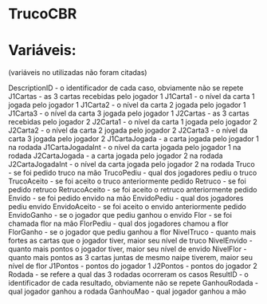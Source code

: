 # TrucoCBR

# Variáveis:
(variáveis no utilizadas não foram citadas)

DescriptionID - o identificador de cada caso, obviamente não se repete
J1Cartas - as 3 cartas recebidas pelo jogador 1
J1Carta1 - o nível da carta 1 jogada pelo jogador 1
J1Carta2 - o nível da carta 2 jogada pelo jogador 1
J1Carta3 - o nível da carta 3 jogada pelo jogador 1
J2Cartas - as 3 cartas recebidas pelo jogador 2
J2Carta1 - o nível da carta 1 jogada pelo jogador 2
J2Carta2 - o nível da carta 2 jogada pelo jogador 2
J2Carta3 - o nível da carta 3 jogada pelo jogador 2
J1CartaJogada - a carta jogada pelo jogador 1 na rodada
J1CartaJogadaInt - o nível da carta jogada pelo jogador 1 na rodada
J2CartaJogada - a carta jogada pelo jogador 2 na rodada
J2CartaJogadaInt - o nível da carta jogada pelo jogador 2 na rodada
Truco - se foi pedido truco na mão
TrucoPediu - qual dos jogadores pediu o truco
TrucoAceito - se foi aceito o truco anteriormente pedido
Retruco - se foi pedido retruco
RetrucoAceito - se foi aceito o retruco anteriormente pedido
Envido - se foi pedido envido na mão
EnvidoPediu - qual dos jogadores pediu envido
EnvidoAceito - se foi aceito o envido anteriormente pedido
EnvidoGanho - se o jogador que pediu ganhou o envido
Flor - se foi chamada flor na mão
FlorPediu - qual dos jogadores chamou a flor
FlorGanho - se o jogador que pediu ganhou a flor
NivelTruco - quanto mais fortes as cartas que o jogador tiver, maior seu nível de truco
NivelEnvido - quanto mais pontos o jogador tiver, maior seu nível de envido
NivelFlor - quanto mais pontos as 3 cartas juntas de mesmo naipe tiverem, maior seu nível de flor 
J1Pontos - pontos do jogador 1
J2Pontos - pontos do jogador 2
Rodada - se refere a qual das 3 rodadas ocorreram os casos
ResultID - o identificador de cada resultado, obviamente não se repete
GanhouRodada - qual jogador ganhou a rodada
GanhouMao - qual jogador ganhou a mão
